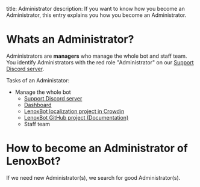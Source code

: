 title: Administrator
description: If you want to know how you become an Administrator, this entry explains you how you become an Administrator.

# Whats an Administrator?
Administrators are **managers** who manage the whole bot and staff team. You identify Administrators with the red role "Administrator" on our [Support Discord server](https://discordapp.com/invite/c7DUz35 "Invitation to the LenoxBot Discord server").

Tasks of an Administator:
* Manage the whole bot
  - [Support Discord server](https://discordapp.com/invite/c7DUz35 "Invitation to the LenoxBot Discord server")
  - [Dashboard](https://lenoxbot.com "Dashboard of the LenoxBot")
  - [LenoxBot localization project in Crowdin](https://crowdin.com/project/lenoxbot)
  - [LenoxBot GitHub project (Documentation)](https://github.com/LenoxBot/LenoxBot-Docs)
  - Staff team

# How to become an Administrator of LenoxBot?
If we need new Administrator(s), we search for good Administrator(s).

